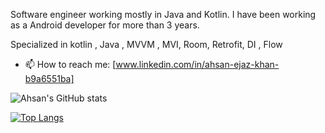 Software engineer working mostly in Java and Kotlin. I have been working as a Android developer for more than 3 years.

Specialized in kotlin , Java , MVVM , MVI, Room, Retrofit, DI , Flow

- 📫 How to reach me: [www.linkedin.com/in/ahsan-ejaz-khan-b9a6551ba] 

![Ahsan's GitHub stats](https://github-readme-stats.vercel.app/api?username=ahsankhansadozai&show_icons=true&theme=radical)

[![Top Langs](https://github-readme-stats.vercel.app/api/top-langs/?username=ahsankhansadozai&langs_count=8)](https://github.com/ahsankhansadozai/github-readme-stats)
